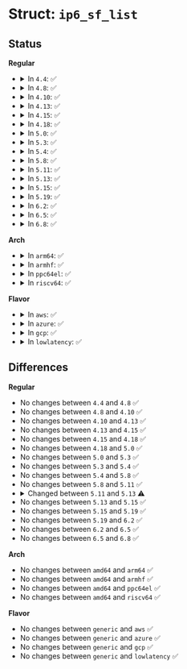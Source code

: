 # Struct: <code>ip6_sf_list</code>

## Status
<b>Regular</b>
<ul>
<li>
<details>
<summary>In <code>4.4</code>: ✅</summary>

```c
struct ip6_sf_list {
    struct ip6_sf_list *sf_next;
    struct in6_addr sf_addr;
    long unsigned int sf_count[2];
    unsigned char sf_gsresp;
    unsigned char sf_oldin;
    unsigned char sf_crcount;
};
```
</details>
</li>
<li>
<details>
<summary>In <code>4.8</code>: ✅</summary>

```c
struct ip6_sf_list {
    struct ip6_sf_list *sf_next;
    struct in6_addr sf_addr;
    long unsigned int sf_count[2];
    unsigned char sf_gsresp;
    unsigned char sf_oldin;
    unsigned char sf_crcount;
};
```
</details>
</li>
<li>
<details>
<summary>In <code>4.10</code>: ✅</summary>

```c
struct ip6_sf_list {
    struct ip6_sf_list *sf_next;
    struct in6_addr sf_addr;
    long unsigned int sf_count[2];
    unsigned char sf_gsresp;
    unsigned char sf_oldin;
    unsigned char sf_crcount;
};
```
</details>
</li>
<li>
<details>
<summary>In <code>4.13</code>: ✅</summary>

```c
struct ip6_sf_list {
    struct ip6_sf_list *sf_next;
    struct in6_addr sf_addr;
    long unsigned int sf_count[2];
    unsigned char sf_gsresp;
    unsigned char sf_oldin;
    unsigned char sf_crcount;
};
```
</details>
</li>
<li>
<details>
<summary>In <code>4.15</code>: ✅</summary>

```c
struct ip6_sf_list {
    struct ip6_sf_list *sf_next;
    struct in6_addr sf_addr;
    long unsigned int sf_count[2];
    unsigned char sf_gsresp;
    unsigned char sf_oldin;
    unsigned char sf_crcount;
};
```
</details>
</li>
<li>
<details>
<summary>In <code>4.18</code>: ✅</summary>

```c
struct ip6_sf_list {
    struct ip6_sf_list *sf_next;
    struct in6_addr sf_addr;
    long unsigned int sf_count[2];
    unsigned char sf_gsresp;
    unsigned char sf_oldin;
    unsigned char sf_crcount;
};
```
</details>
</li>
<li>
<details>
<summary>In <code>5.0</code>: ✅</summary>

```c
struct ip6_sf_list {
    struct ip6_sf_list *sf_next;
    struct in6_addr sf_addr;
    long unsigned int sf_count[2];
    unsigned char sf_gsresp;
    unsigned char sf_oldin;
    unsigned char sf_crcount;
};
```
</details>
</li>
<li>
<details>
<summary>In <code>5.3</code>: ✅</summary>

```c
struct ip6_sf_list {
    struct ip6_sf_list *sf_next;
    struct in6_addr sf_addr;
    long unsigned int sf_count[2];
    unsigned char sf_gsresp;
    unsigned char sf_oldin;
    unsigned char sf_crcount;
};
```
</details>
</li>
<li>
<details>
<summary>In <code>5.4</code>: ✅</summary>

```c
struct ip6_sf_list {
    struct ip6_sf_list *sf_next;
    struct in6_addr sf_addr;
    long unsigned int sf_count[2];
    unsigned char sf_gsresp;
    unsigned char sf_oldin;
    unsigned char sf_crcount;
};
```
</details>
</li>
<li>
<details>
<summary>In <code>5.8</code>: ✅</summary>

```c
struct ip6_sf_list {
    struct ip6_sf_list *sf_next;
    struct in6_addr sf_addr;
    long unsigned int sf_count[2];
    unsigned char sf_gsresp;
    unsigned char sf_oldin;
    unsigned char sf_crcount;
};
```
</details>
</li>
<li>
<details>
<summary>In <code>5.11</code>: ✅</summary>

```c
struct ip6_sf_list {
    struct ip6_sf_list *sf_next;
    struct in6_addr sf_addr;
    long unsigned int sf_count[2];
    unsigned char sf_gsresp;
    unsigned char sf_oldin;
    unsigned char sf_crcount;
};
```
</details>
</li>
<li>
<details>
<summary>In <code>5.13</code>: ✅</summary>

```c
struct ip6_sf_list {
    struct ip6_sf_list *sf_next;
    struct in6_addr sf_addr;
    long unsigned int sf_count[2];
    unsigned char sf_gsresp;
    unsigned char sf_oldin;
    unsigned char sf_crcount;
    struct callback_head rcu;
};
```
</details>
</li>
<li>
<details>
<summary>In <code>5.15</code>: ✅</summary>

```c
struct ip6_sf_list {
    struct ip6_sf_list *sf_next;
    struct in6_addr sf_addr;
    long unsigned int sf_count[2];
    unsigned char sf_gsresp;
    unsigned char sf_oldin;
    unsigned char sf_crcount;
    struct callback_head rcu;
};
```
</details>
</li>
<li>
<details>
<summary>In <code>5.19</code>: ✅</summary>

```c
struct ip6_sf_list {
    struct ip6_sf_list *sf_next;
    struct in6_addr sf_addr;
    long unsigned int sf_count[2];
    unsigned char sf_gsresp;
    unsigned char sf_oldin;
    unsigned char sf_crcount;
    struct callback_head rcu;
};
```
</details>
</li>
<li>
<details>
<summary>In <code>6.2</code>: ✅</summary>

```c
struct ip6_sf_list {
    struct ip6_sf_list *sf_next;
    struct in6_addr sf_addr;
    long unsigned int sf_count[2];
    unsigned char sf_gsresp;
    unsigned char sf_oldin;
    unsigned char sf_crcount;
    struct callback_head rcu;
};
```
</details>
</li>
<li>
<details>
<summary>In <code>6.5</code>: ✅</summary>

```c
struct ip6_sf_list {
    struct ip6_sf_list *sf_next;
    struct in6_addr sf_addr;
    long unsigned int sf_count[2];
    unsigned char sf_gsresp;
    unsigned char sf_oldin;
    unsigned char sf_crcount;
    struct callback_head rcu;
};
```
</details>
</li>
<li>
<details>
<summary>In <code>6.8</code>: ✅</summary>

```c
struct ip6_sf_list {
    struct ip6_sf_list *sf_next;
    struct in6_addr sf_addr;
    long unsigned int sf_count[2];
    unsigned char sf_gsresp;
    unsigned char sf_oldin;
    unsigned char sf_crcount;
    struct callback_head rcu;
};
```
</details>
</li>
</ul>
<b>Arch</b>
<ul>
<li>
<details>
<summary>In <code>arm64</code>: ✅</summary>

```c
struct ip6_sf_list {
    struct ip6_sf_list *sf_next;
    struct in6_addr sf_addr;
    long unsigned int sf_count[2];
    unsigned char sf_gsresp;
    unsigned char sf_oldin;
    unsigned char sf_crcount;
};
```
</details>
</li>
<li>
<details>
<summary>In <code>armhf</code>: ✅</summary>

```c
struct ip6_sf_list {
    struct ip6_sf_list *sf_next;
    struct in6_addr sf_addr;
    long unsigned int sf_count[2];
    unsigned char sf_gsresp;
    unsigned char sf_oldin;
    unsigned char sf_crcount;
};
```
</details>
</li>
<li>
<details>
<summary>In <code>ppc64el</code>: ✅</summary>

```c
struct ip6_sf_list {
    struct ip6_sf_list *sf_next;
    struct in6_addr sf_addr;
    long unsigned int sf_count[2];
    unsigned char sf_gsresp;
    unsigned char sf_oldin;
    unsigned char sf_crcount;
};
```
</details>
</li>
<li>
<details>
<summary>In <code>riscv64</code>: ✅</summary>

```c
struct ip6_sf_list {
    struct ip6_sf_list *sf_next;
    struct in6_addr sf_addr;
    long unsigned int sf_count[2];
    unsigned char sf_gsresp;
    unsigned char sf_oldin;
    unsigned char sf_crcount;
};
```
</details>
</li>
</ul>
<b>Flavor</b>
<ul>
<li>
<details>
<summary>In <code>aws</code>: ✅</summary>

```c
struct ip6_sf_list {
    struct ip6_sf_list *sf_next;
    struct in6_addr sf_addr;
    long unsigned int sf_count[2];
    unsigned char sf_gsresp;
    unsigned char sf_oldin;
    unsigned char sf_crcount;
};
```
</details>
</li>
<li>
<details>
<summary>In <code>azure</code>: ✅</summary>

```c
struct ip6_sf_list {
    struct ip6_sf_list *sf_next;
    struct in6_addr sf_addr;
    long unsigned int sf_count[2];
    unsigned char sf_gsresp;
    unsigned char sf_oldin;
    unsigned char sf_crcount;
};
```
</details>
</li>
<li>
<details>
<summary>In <code>gcp</code>: ✅</summary>

```c
struct ip6_sf_list {
    struct ip6_sf_list *sf_next;
    struct in6_addr sf_addr;
    long unsigned int sf_count[2];
    unsigned char sf_gsresp;
    unsigned char sf_oldin;
    unsigned char sf_crcount;
};
```
</details>
</li>
<li>
<details>
<summary>In <code>lowlatency</code>: ✅</summary>

```c
struct ip6_sf_list {
    struct ip6_sf_list *sf_next;
    struct in6_addr sf_addr;
    long unsigned int sf_count[2];
    unsigned char sf_gsresp;
    unsigned char sf_oldin;
    unsigned char sf_crcount;
};
```
</details>
</li>
</ul>

## Differences
<b>Regular</b>
<ul>
<li>
No changes between <code>4.4</code> and <code>4.8</code> ✅
</li>
<li>
No changes between <code>4.8</code> and <code>4.10</code> ✅
</li>
<li>
No changes between <code>4.10</code> and <code>4.13</code> ✅
</li>
<li>
No changes between <code>4.13</code> and <code>4.15</code> ✅
</li>
<li>
No changes between <code>4.15</code> and <code>4.18</code> ✅
</li>
<li>
No changes between <code>4.18</code> and <code>5.0</code> ✅
</li>
<li>
No changes between <code>5.0</code> and <code>5.3</code> ✅
</li>
<li>
No changes between <code>5.3</code> and <code>5.4</code> ✅
</li>
<li>
No changes between <code>5.4</code> and <code>5.8</code> ✅
</li>
<li>
No changes between <code>5.8</code> and <code>5.11</code> ✅
</li>
<li>
<details>
<summary>Changed between <code>5.11</code> and <code>5.13</code> ⚠️</summary>
<ul>
<li>
<b>Field added. </b>
<code>struct callback_head rcu</code>
</li>
</ul>
</details>
</li>
<li>
No changes between <code>5.13</code> and <code>5.15</code> ✅
</li>
<li>
No changes between <code>5.15</code> and <code>5.19</code> ✅
</li>
<li>
No changes between <code>5.19</code> and <code>6.2</code> ✅
</li>
<li>
No changes between <code>6.2</code> and <code>6.5</code> ✅
</li>
<li>
No changes between <code>6.5</code> and <code>6.8</code> ✅
</li>
</ul>
<b>Arch</b>
<ul>
<li>
No changes between <code>amd64</code> and <code>arm64</code> ✅
</li>
<li>
No changes between <code>amd64</code> and <code>armhf</code> ✅
</li>
<li>
No changes between <code>amd64</code> and <code>ppc64el</code> ✅
</li>
<li>
No changes between <code>amd64</code> and <code>riscv64</code> ✅
</li>
</ul>
<b>Flavor</b>
<ul>
<li>
No changes between <code>generic</code> and <code>aws</code> ✅
</li>
<li>
No changes between <code>generic</code> and <code>azure</code> ✅
</li>
<li>
No changes between <code>generic</code> and <code>gcp</code> ✅
</li>
<li>
No changes between <code>generic</code> and <code>lowlatency</code> ✅
</li>
</ul>
